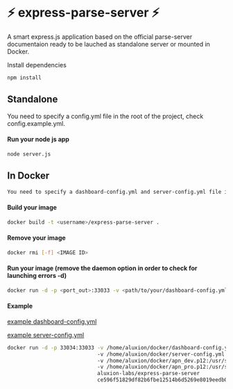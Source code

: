 # :zap: express-parse-server :zap:
A smart express.js application based on the official parse-server documentaion ready to be lauched as standalone server or mounted in Docker.

Install dependencies 
```sh
npm install
```

## Standalone
You need to specify a config.yml file in the root of the project, check config.example.yml.

#### Run your node js app
```sh
node server.js
```

## In Docker
```sh
You need to specify a dashboard-config.yml and server-config.yml file in your host machine, then mount it when launching the container, check dashboard-config.example.yml and server-config.example.yml
```
#### Build your image
```sh
docker build -t <username>/express-parse-server .
```
#### Remove your image
```sh
docker rmi [-f] <IMAGE ID>
```
#### Run your image (remove the daemon option in order to check for launching errors -d)
```sh
docker run -d -p <port_out>:33033 -v <path/to/your/dashboard-config.yml>:/usr/src/app/dashboard-config.yml -v <path/to/your/server-config.yml>:/usr/src/app/server-config.yml <username>/express-parse-server
```

#### Example

[example dashboard-config.yml](https://github.com/aluxion-labs/express-parse-server/blob/master/dashboard-config.example.yml)

[example server-config.yml](https://github.com/aluxion-labs/express-parse-server/blob/master/server-config.example.yml)

```sh
docker run -d -p 33034:33033 -v /home/aluxion/docker/dashboard-config.yml:/usr/src/app/dashboard-config.yml 
                             -v /home/aluxion/docker/server-config.yml:/usr/src/app/server-config.yml 
                             -v /home/aluxion/docker/apn_dev.p12:/usr/src/app/apn_dev.p12 
                             -v /home/aluxion/docker/apn_pro.p12:/usr/src/app/apn_pro.p12  
                             aluxion-labs/express-parse-server
                             ce596f51829df82b6fbe12514b6d5269e8019eedb00cc60d1176d4e54f62a653
```
